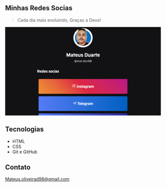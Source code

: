 ## Minhas Redes Socias

> Cada dia mais evoluindo, Graças a Deus!

![preview](./.github/RedesSocias.png)

## Tecnologias

- HTML
- CSS
- Git e GitHub

## Contato

Mateus.oliveirad98@gmail.com
